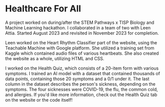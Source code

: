 # Healthcare For All
A project worked on during/after the STEM Pathways x TISP Biology and Machine Learning hackathon. I collaborated in a team of two with Leen Attia. Started August 2023 and revisited in November 2023 for completion.

Leen worked on the Heart Rhythm Classifier part of the website, using the Teachable Machine with Google platform. She utilized a training set from Kaggle which contained audio files of various heartbeats. She also created the website as a whole, utilizing HTML and CSS.

I worked on the Health Quiz, which consists of a 20-item form with various symptoms. I trained an AI model with a dataset that contained thousands of data points, containing those 20 symptoms and a 0/1 under it. The last column in the dataset describes the person's sickness, depending on the symptoms. The four sicknesses were COVID-19, the flu, the common cold, and allergies. If you'd like more information, check out the Health Quiz tab on the website or the code itself!
